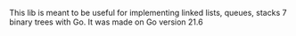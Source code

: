 This lib is meant to be useful for implementing linked lists, queues, stacks 7 binary trees with Go. It was made on Go version 21.6 
